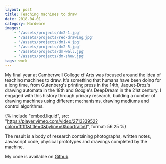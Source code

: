 ```yaml
---
layout: post
title: Teaching machines to draw
date: 2018-04-01
category: Hardware
images:
    - '/assets/projects/dm2-1.jpg'
    - '/assets/projects/red-drawing.jpg'
    - '/assets/projects/dm1-4.jpg'
    - '/assets/projects/dm2-5.jpg'
    - '/assets/projects/dm-wall.jpg'
    - '/assets/projects/dm-show.jpg'
tags: work
---
```


My final year at Camberwell College of Arts was focused around the idea of teaching machines to draw. It's something that humans have been doing for a long time, from Gutenberg's printing press in the 14th, Jaquet-Droz's drawing automata in the 18th and Google's DeepDream in the 21st century. I engaged with this history through primary research, building a number of drawing machines using different mechanisms, drawing mediums and control algorithms.


{% include "embed.liquid", src: "https://player.vimeo.com/video/271333952?color=ffffff&title=0&byline=0&portrait=0", format: 56.25 %}

The result is a body of research containing photographs, written notes, Javascript code, physical prototypes and drawings completed by the machine.

My code is available on [Github](https://github.com/awesomephant).